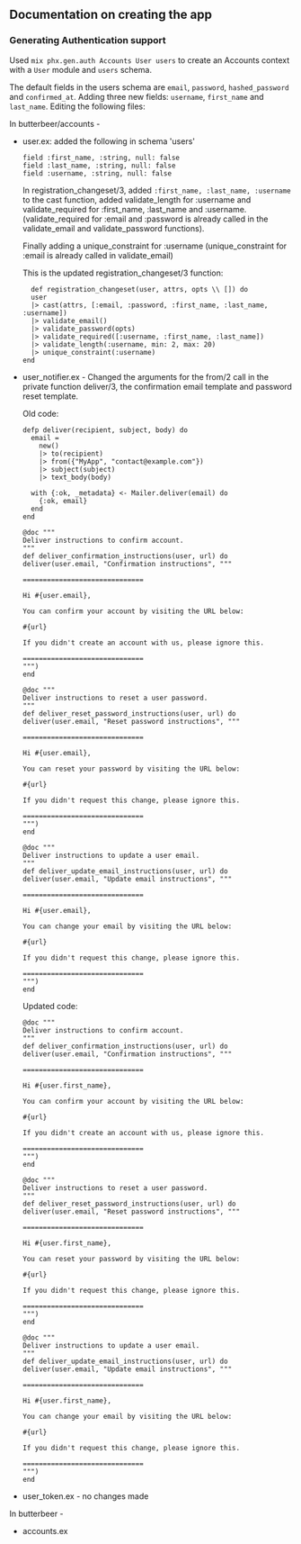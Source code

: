 ## Documentation on creating the app

### Generating Authentication support

Used `mix phx.gen.auth Accounts User users` to create an Accounts context with a `User` module and `users` schema.

The default fields in the users schema are `email`, `password`, `hashed_password` and `confirmed_at`. Adding three new fields: `username`, `first_name` and `last_name`. Editing the following files:

In butterbeer/accounts - 
 - user.ex: added the following in schema 'users'
    ```
    field :first_name, :string, null: false
    field :last_name, :string, null: false
    field :username, :string, null: false
    ```

    In registration_changeset/3, added `:first_name, :last_name, :username` to the cast function, added validate_length for :username and validate_required for :first_name, :last_name and :username. (validate_required for :email and :password is already called in the validate_email and validate_password functions).

    Finally adding a unique_constraint for :username (unique_constraint for :email is already called in validate_email)

    This is the updated registration_changeset/3 function:
    ```
      def registration_changeset(user, attrs, opts \\ []) do
      user
      |> cast(attrs, [:email, :password, :first_name, :last_name, :username])
      |> validate_email()
      |> validate_password(opts)
      |> validate_required([:username, :first_name, :last_name])
      |> validate_length(:username, min: 2, max: 20)
      |> unique_constraint(:username)
    end

    ```
    
 - user_notifier.ex - 
    Changed the arguments for the from/2 call in the private function deliver/3, the confirmation email template and password reset template.
    
    Old code:
    ```
    defp deliver(recipient, subject, body) do
      email =
        new()
        |> to(recipient)
        |> from({"MyApp", "contact@example.com"})
        |> subject(subject)
        |> text_body(body)

      with {:ok, _metadata} <- Mailer.deliver(email) do
        {:ok, email}
      end
    end

    @doc """
    Deliver instructions to confirm account.
    """
    def deliver_confirmation_instructions(user, url) do
    deliver(user.email, "Confirmation instructions", """

    ==============================

    Hi #{user.email},

    You can confirm your account by visiting the URL below:

    #{url}

    If you didn't create an account with us, please ignore this.

    ==============================
    """)
    end

    @doc """
    Deliver instructions to reset a user password.
    """
    def deliver_reset_password_instructions(user, url) do
    deliver(user.email, "Reset password instructions", """

    ==============================

    Hi #{user.email},

    You can reset your password by visiting the URL below:

    #{url}

    If you didn't request this change, please ignore this.

    ==============================
    """)
    end

    @doc """
    Deliver instructions to update a user email.
    """
    def deliver_update_email_instructions(user, url) do
    deliver(user.email, "Update email instructions", """

    ==============================

    Hi #{user.email},

    You can change your email by visiting the URL below:

    #{url}

    If you didn't request this change, please ignore this.

    ==============================
    """)
    end
    ```

    Updated code:

    ```
    @doc """
    Deliver instructions to confirm account.
    """
    def deliver_confirmation_instructions(user, url) do
    deliver(user.email, "Confirmation instructions", """

    ==============================

    Hi #{user.first_name},

    You can confirm your account by visiting the URL below:

    #{url}

    If you didn't create an account with us, please ignore this.

    ==============================
    """)
    end

    @doc """
    Deliver instructions to reset a user password.
    """
    def deliver_reset_password_instructions(user, url) do
    deliver(user.email, "Reset password instructions", """

    ==============================

    Hi #{user.first_name},

    You can reset your password by visiting the URL below:

    #{url}

    If you didn't request this change, please ignore this.

    ==============================
    """)
    end

    @doc """
    Deliver instructions to update a user email.
    """
    def deliver_update_email_instructions(user, url) do
    deliver(user.email, "Update email instructions", """

    ==============================

    Hi #{user.first_name},

    You can change your email by visiting the URL below:

    #{url}

    If you didn't request this change, please ignore this.

    ==============================
    """)
    end
    ```

 - user_token.ex - no changes made

In butterbeer - 
 - accounts.ex